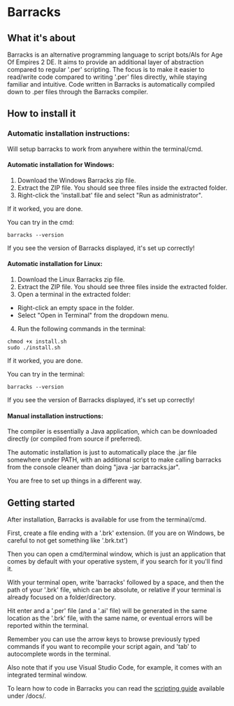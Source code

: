 # Barracks

## What it's about

Barracks is an alternative programming language to script bots/AIs for Age Of Empires 2 DE.
It aims to provide an additional layer of abstraction compared to regular '.per' scripting.
The focus is to make it easier to read/write code compared to writing '.per' files directly, while staying familiar and intuitive.
Code written in Barracks is automatically compiled down to .per files through the Barracks compiler.

## How to install it

### Automatic installation instructions:

Will setup barracks to work from anywhere within the terminal/cmd.

#### Automatic installation for **Windows**:

1. Download the Windows Barracks zip file.
2. Extract the ZIP file. You should see three files inside the extracted folder.
3. Right-click the 'install.bat' file and select "Run as administrator".

If it worked, you are done.

You can try in the cmd:
```text
barracks --version
```
If you see the version of Barracks displayed, it's set up correctly!

#### Automatic installation for **Linux**:

1. Download the Linux Barracks zip file.
2. Extract the ZIP file. You should see three files inside the extracted folder.
3. Open a terminal in the extracted folder:
  - Right-click an empty space in the folder.
  - Select "Open in Terminal" from the dropdown menu.
4. Run the following commands in the terminal:

```text
chmod +x install.sh
sudo ./install.sh
```

If it worked, you are done.

You can try in the terminal:
```text
barracks --version
```
If you see the version of Barracks displayed, it's set up correctly!


#### Manual installation instructions:

The compiler is essentially a Java application, which can be downloaded directly (or compiled from source if preferred).

The automatic installation is just to automatically place the .jar file somewhere under PATH, with an additional script to make calling barracks from the console cleaner than doing "java -jar barracks.jar".

You are free to set up things in a different way.


## Getting started

After installation, Barracks is available for use from the terminal/cmd.

First, create a file ending with a '.brk' extension. (If you are on Windows, be careful to not get something like '.brk.txt')

Then you can open a cmd/terminal window, which is just an application that comes by default with your operative system, if you search for it you'll find it.

With your terminal open, write 'barracks' followed by a space, and then the path of your '.brk' file, which can be absolute, or relative if your terminal is already focused on a folder/directory.

Hit enter and a '.per' file (and a '.ai' file) will be generated in the same location as the '.brk' file, with the same name, or eventual errors will be reported within the terminal.

Remember you can use the arrow keys to browse previously typed commands if you want to recompile your script again, and 'tab' to autocomplete words in the terminal.

Also note that if you use Visual Studio Code, for example, it comes with an integrated terminal window.


To learn how to code in Barracks you can read the [scripting guide](docs/scripting-guide.md) available under /docs/.
